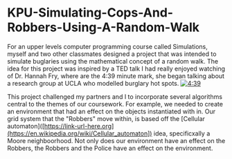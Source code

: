 # KPU-Simulating-Cops-And-Robbers-Using-A-Random-Walk
For an upper levels computer programming course called Simulations, myself and two other classmates designed a project that was intended to simulate buglaries using the mathematical concept of a random walk. The idea for this project was inspired by a TED talk I had really enjoyed watching of Dr. Hannah Fry, where are the 4:39 minute mark, she began talking about a research group at UCLA who modelled burglary hot spots. [![4:39](https://img.youtube.com/vi/LnQYJa9-aR0/default.jpg)](https://www.youtube.com/watch?v=LnQYJa9-aR0&t=278s)

This project challenged my partners and I to incorporate several algorithms central to the themes of our coursework. For example, we needed to create an environment that had an effect on the objects instantiated with in. Our grid system that the "Robbers" move within, is based off the [Cellular automaton]([https://link-url-here.org](https://en.wikipedia.org/wiki/Cellular_automaton]) idea, specificxally a Moore neighboorhood. Not only does our environment have an effect on the Robbers, the Robbers and the Police have an effect on the environment.

